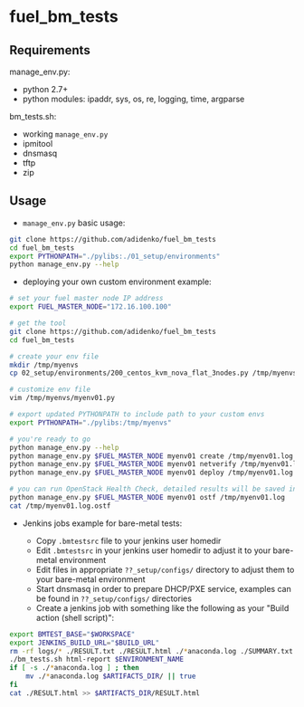 fuel_bm_tests
=============

Requirements
------------
manage_env.py:
* python 2.7+
* python modules: ipaddr, sys, os, re, logging, time, argparse

bm_tests.sh:
* working ```manage_env.py```
* ipmitool
* dnsmasq
* tftp
* zip

Usage
-----
* ```manage_env.py``` basic usage:

```bash
git clone https://github.com/adidenko/fuel_bm_tests
cd fuel_bm_tests
export PYTHONPATH="./pylibs:./01_setup/environments"
python manage_env.py --help
```

* deploying your own custom environment example:

```bash
# set your fuel master node IP address
export FUEL_MASTER_NODE="172.16.100.100"

# get the tool
git clone https://github.com/adidenko/fuel_bm_tests
cd fuel_bm_tests

# create your env file
mkdir /tmp/myenvs
cp 02_setup/environments/200_centos_kvm_nova_flat_3nodes.py /tmp/myenvs/myenv01.py

# customize env file
vim /tmp/myenvs/myenv01.py

# export updated PYTHONPATH to include path to your custom envs
export PYTHONPATH="./pylibs:/tmp/myenvs"

# you're ready to go
python manage_env.py --help
python manage_env.py $FUEL_MASTER_NODE myenv01 create /tmp/myenv01.log && \
python manage_env.py $FUEL_MASTER_NODE myenv01 netverify /tmp/myenv01.log && \
python manage_env.py $FUEL_MASTER_NODE myenv01 deploy /tmp/myenv01.log

# you can run OpenStack Health Check, detailed results will be saved in $LOG.ostf
python manage_env.py $FUEL_MASTER_NODE myenv01 ostf /tmp/myenv01.log
cat /tmp/myenv01.log.ostf
```


* Jenkins jobs example for bare-metal tests:

    * Copy ```.bmtestsrc``` file to your jenkins user homedir
    * Edit ```.bmtestsrc``` in your jenkins user homedir to adjust it to your bare-metal environment
    * Edit files in appropriate ```??_setup/configs/``` directory to adjust them to your bare-metal environment
    * Start dnsmasq in order to prepare DHCP/PXE service, examples can be found in ```??_setup/configs/``` directories
    * Create a jenkins job with something like the following as your "Build action (shell script)":

```bash
export BMTEST_BASE="$WORKSPACE"
export JENKINS_BUILD_URL="$BUILD_URL"
rm -rf logs/* ./RESULT.txt ./RESULT.html ./*anaconda.log ./SUMMARY.txt
./bm_tests.sh html-report $ENVIRONMENT_NAME
if [ -s ./*anaconda.log ] ; then
    mv ./*anaconda.log $ARTIFACTS_DIR/ || true
fi
cat ./RESULT.html >> $ARTIFACTS_DIR/RESULT.html
```

